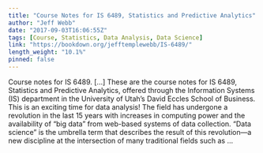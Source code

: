 ```yaml
---
title: "Course Notes for IS 6489, Statistics and Predictive Analytics"
author: "Jeff Webb"
date: "2017-09-03T16:06:55Z"
tags: [Course, Statistics, Data Analysis, Data Science]
link: "https://bookdown.org/jefftemplewebb/IS-6489/"
length_weight: "10.1%"
pinned: false
---
```


Course notes for IS 6489. [...] These are the course notes for IS 6489, Statistics and Predictive Analytics, offered through the Information Systems (IS) department in the University of Utah’s David Eccles School of Business. This is an exciting time for data analysis! The field has undergone a revolution in the last 15 years with increases in computing power and the availability of “big data” from web-based systems of data collection. “Data science” is the umbrella term that describes the result of this revolution—a new discipline at the intersection of many traditional fields such as ...
